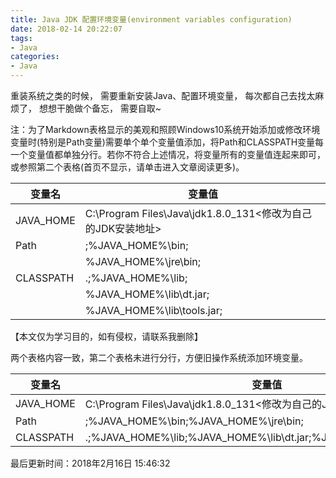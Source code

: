 ```yaml
---
title: Java JDK 配置环境变量(environment variables configuration)
date: 2018-02-14 20:22:07
tags:
- Java
categories:
- Java
---
```


重装系统之类的时候，
需要重新安装Java、配置环境变量，
每次都自己去找太麻烦了，
想想干脆做个备忘，
需要自取~

注：为了Markdown表格显示的美观和照顾Windows10系统开始添加或修改环境变量时(特别是Path变量)需要单个单个变量值添加，将Path和CLASSPATH变量每一个变量值都单独分行。若你不符合上述情况，将变量所有的变量值连起来即可，或参照第二个表格(首页不显示，请单击进入文章阅读更多)。

变量名    | 变量值
----------|-------------------------------------------
JAVA_HOME |C:\Program Files\Java\jdk1.8.0_131<修改为自己的JDK安装地址>
Path      |;%JAVA_HOME%\bin;
		  |%JAVA_HOME%\jre\bin;
CLASSPATH |.;%JAVA_HOME%\lib;
		  |%JAVA_HOME%\lib\dt.jar;
		  |%JAVA_HOME%\lib\tools.jar;

【本文仅为学习目的，如有侵权，请联系我删除】
<!-- more -->

两个表格内容一致，第二个表格未进行分行，方便旧操作系统添加环境变量。

变量名    | 变量值
----------|-------------------------------------------
JAVA_HOME |C:\Program Files\Java\jdk1.8.0_131<修改为自己的JDK安装地址>
Path      |;%JAVA_HOME%\bin;%JAVA_HOME%\jre\bin;
CLASSPATH |.;%JAVA_HOME%\lib;%JAVA_HOME%\lib\dt.jar;%JAVA_HOME%\lib\tools.jar;


最后更新时间：2018年2月16日 15:46:32